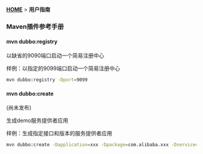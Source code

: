 [**HOME**](Home) > **用户指南**

### Maven插件参考手册

#### mvn dubbo:registry
以缺省的9090端口启动一个简易注册中心

样例：以指定的9099端口启动一个简易注册中心

```sh
mvn dubbo:registry -Dport=9099 
```

#### mvn dubbo:create
(尚未发布)

生成demo服务提供者应用

样例：生成指定接口和版本的服务提供者应用

```sh
mvn dubbo:create -Dapplication=xxx -Dpackage=com.alibaba.xxx -Dservice=XxxService,YyyService -Dversion=1.0.0 
```
